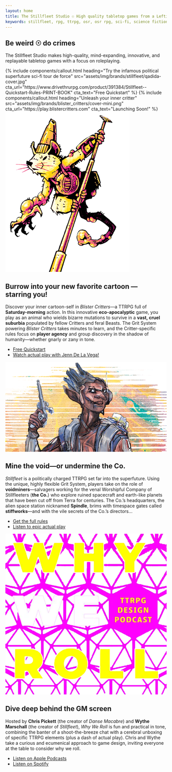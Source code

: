 ```yaml
---
layout: home
title: The Stillfleet Studio ☉ High quality tabletop games from a Leftist perspective
keywords: stillfleet, rpg, ttrpg, osr, osr rpg, sci-fi, science fiction, sci-fi rpg, science fiction rpg, grimdark, grimdark rpg, future rpg, space, outer space, space rpg, postfuture, wythe marschall, ethan gould, spindle, spin, stillfleeter, fleeter, voidminer, wayfarers, float city, archaetech, escheresque
---
```


<section data-content="masthead">
  <section data-content="lede">
    <h2>Be weird ☉ do crimes</h2>
    <p>The Stillfleet Studio makes high-quality, mind-expanding, innovative, and replayable tabletop games with a focus on roleplaying.</p>
  </section>

  <section class="callouts">
    {% include components/callout.html 
      heading="Try the infamous political superfuture sci-fi tour de force" 
      src="assets/img/brands/stillfleet/qadida-cover.jpg" 
      cta_url="https://www.drivethrurpg.com/product/391384/Stillfleet--Quickstart-Rules-PRINT-BOOK" 
      cta_text="Free Quickstart" %}
    {% include components/callout.html 
      heading="Unleash your inner critter" 
      src="assets/img/brands/blister_critters/cover-mini.png" cta_url="https://play.blistercritters.com" 
      cta_text="Launching Soon!" %}
  </section>
</section>

<section class="full-width feature" id="blister-critters">
  <img class="collapse" src="/assets/img/brands/blister_critters/moue-revered.png" />
  <article>
    <h2>Burrow into your new favorite cartoon — starring&nbsp;you!</h2>
    <p>Discover your inner cartoon-self in <em>Blister Critters</em>—a TTRPG full of <strong>Saturday-morning</strong> action. In this innovative <strong>eco-apocalyptic</strong> game, you play as an animal who wields bizarre mutations to survive in a <strong>vast, cruel suburbia</strong> populated by fellow Critters and feral Beasts. The Grit System powering <em>Blister Critters</em> takes minutes to learn, and the Critter-specific rules focus on <strong>player agency</strong> and group discovery in the shadow of humanity—whether gnarly or zany in tone.
    </p>
    <ul class="rowlist">
      <li><a href="" class="external drivethrurpg">Free Quickstart</a></li>
      <li><a href="" class="external youtube">Watch actual play with Jenn De La Vega!</a></li>
    </ul>
  </article>
</section>

<section class="full-width feature" id="stillfleet">
  <img class="collapse" src="/assets/img/brands/stillfleet/pepper-elf-transparent-reverse.png" />
  <article>
    <h2>Mine the void—or undermine the Co.</h2>
    <p><em>Stillfleet</em> is a politically charged TTRPG set far into the superfuture. Using the unique, highly flexible Grit System, players take on the role of <strong>voidminers</strong>—salvagers working for the venal Worshipful Company of Stillfleeters (<strong>the Co.</strong>) who explore ruined spacecraft and earth-like planets that have been cut off from Terra for centuries. The Co.’s headquarters, the alien space station nicknamed <strong>Spindle</strong>, brims with timespace gates called <strong>stiffworks</strong>—and with the vile secrets of the Co.’s directors…
    </p>
    <ul class="rowlist">
        <li><a href="" class="external drivethrurpg">Get the full rules</a></li>
        <li><a href="" class="external floatcity">Listen to epic actual play</a></li>
    </ul>
  </article>
</section>

<section class="full-width feature" id="why-we-roll">
  <img class="collapse" src="/assets/img/why-we-roll.png" />

  <article>
    <h2>Dive deep behind the GM screen</h2>
    <p>Hosted by <strong>Chris Pickett</strong> (the creator of <em>Danse Macabre</em>) and <strong>Wythe Marschall</strong> (the creator of <em>Stillfleet</em>), <em>Why We Roll</em> is fun and practical in tone, combining the banter of a shoot-the-breeze chat with a cerebral unboxing of specific TTRPG elements (plus a dash of actual play). Chris and Wythe take a curious and ecumenical approach to game design, inviting everyone at the table to consider why we roll.
</p>
    <ul class="rowlist">
      <li><a href="https://podcasts.apple.com/us/podcast/why-we-roll/id1710405585" class="external apple-podcasts">Listen on Apple Podcasts</a></li>
      <li><a href="https://open.spotify.com/show/4S4FWpv9ptMUybjewdIDsX?si=233c7ac0cb5c4055" class="external spotify">Listen on Spotify</a></li>
    </ul>
  </article>
</section>